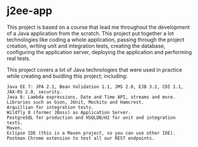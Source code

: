 # j2ee-app
This project is based on a course that lead me throughout the development of a Java application from the scratch. 
This project put together a lot technologies like coding a whole application, passing through the project creation, 
writing unit and integration tests, creating the database, configuring the application server, deploying the application and 
performing real tests.

This project covers a lot of Java technologies that were used in practice while creating and buidling this project; including:

    Java EE 7: JPA 2.1, Bean Validation 1.1, JMS 2.0, EJB 3.2, CDI 1.1, JAX-RS 2.0, security.
    Java 8: Lambda expressions, Date and Time API, streams and more.
    Libraries such as Gson, JUnit, Mockito and Hamcrest.
    Arquillian for integration tests.
    Wildfly 8 (former JBoss) as Application Server.
    PostgreSQL for production and HSQLDB/H2 for unit and integration tests.
    Maven.
    Eclipse IDE (this is a Maven project, so you can use other IDE).
    Postman Chrome extension to test all our REST endpoints.


